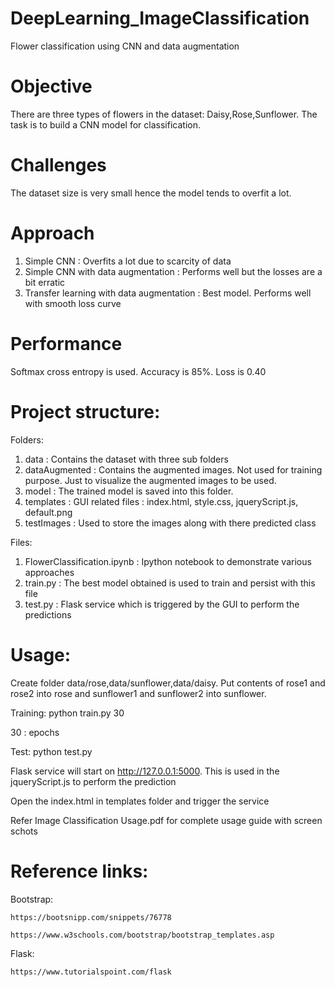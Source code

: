 # DeepLearning_ImageClassification
Flower classification using CNN and data augmentation

# Objective
There are three types of flowers in the dataset: Daisy,Rose,Sunflower. The task is to build a CNN model for classification.

# Challenges
The dataset size is very small hence the model tends to overfit a lot.

# Approach
1. Simple CNN : Overfits a lot due to scarcity of data
2. Simple CNN with data augmentation : Performs well but the losses are a bit erratic
3. Transfer learning with data augmentation : Best model. Performs well with smooth loss curve

# Performance
Softmax cross entropy is used. Accuracy is 85%. Loss is 0.40

# Project structure:
Folders: 
  1. data : Contains the dataset with three sub folders
  2. dataAugmented : Contains the augmented images. Not used for training purpose. Just to visualize the augmented images to be used.
  3. model : The trained model is saved into this folder. 
  4. templates : GUI related files : index.html, style.css, jqueryScript.js, default.png
  5. testImages : Used to store the images along with there predicted class
  
Files:
  1. FlowerClassification.ipynb : Ipython notebook to demonstrate various approaches
  2. train.py : The best model obtained is used to train and persist with this file
  3. test.py : Flask service which is triggered by the GUI to perform the predictions
  
# Usage:

  Create folder data/rose,data/sunflower,data/daisy. Put contents of rose1 and rose2 into rose and sunflower1 and sunflower2 into sunflower. 
  
  Training: python train.py 30
  
  30 : epochs
  
  Test: python test.py
  
  Flask service will start on http://127.0.0.1:5000. This is used in the jqueryScript.js to perform the prediction
  
  Open the index.html in templates folder and trigger the service
  
  Refer Image Classification Usage.pdf for complete usage guide with screen schots
  
  
# Reference links:
  Bootstrap:
  
    https://bootsnipp.com/snippets/76778
    
    https://www.w3schools.com/bootstrap/bootstrap_templates.asp
    
  Flask:
  
    https://www.tutorialspoint.com/flask

